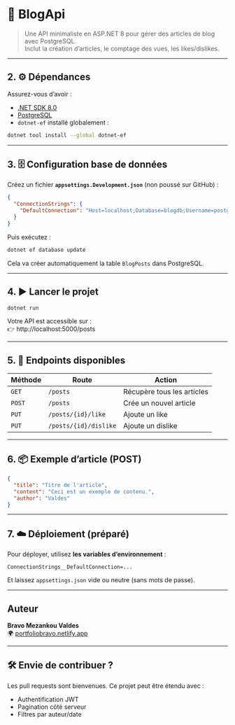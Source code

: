 # 📰 BlogApi

> Une API minimaliste en ASP.NET 8 pour gérer des articles de blog avec PostgreSQL.  
> Inclut la création d’articles, le comptage des vues, les likes/dislikes.

---

## 2. ⚙️ Dépendances

Assurez-vous d’avoir :

- [.NET SDK 8.0](https://dotnet.microsoft.com/en-us/download)
- [PostgreSQL](https://www.postgresql.org/download/)
- `dotnet-ef` installé globalement :

```bash
dotnet tool install --global dotnet-ef
```

---

## 3. 🗄 Configuration base de données

Créez un fichier **`appsettings.Development.json`** (non poussé sur GitHub) :

```json
{
  "ConnectionStrings": {
    "DefaultConnection": "Host=localhost;Database=blogdb;Username=postgres;Password=YourPassword;SSL Mode=Disable"
  }
}
```

Puis exécutez :

```bash
dotnet ef database update
```

Cela va créer automatiquement la table `BlogPosts` dans PostgreSQL.

---

## 4. ▶️ Lancer le projet

```bash
dotnet run
```

Votre API est accessible sur :  
👉 http://localhost:5000/posts

---

## 5. 🔌 Endpoints disponibles

| Méthode | Route                   | Action                  |
|--------|--------------------------|--------------------------|
| `GET`  | `/posts`                 | Récupère tous les articles |
| `POST` | `/posts`                 | Crée un nouvel article    |
| `PUT`  | `/posts/{id}/like`       | Ajoute un like           |
| `PUT`  | `/posts/{id}/dislike`    | Ajoute un dislike        |

---

## 6. 📦 Exemple d’article (POST)

```json
{
  "title": "Titre de l'article",
  "content": "Ceci est un exemple de contenu.",
  "author": "Valdes"
}
```

---

## 7. ☁️ Déploiement (préparé)

Pour déployer, utilisez **les variables d’environnement** :

```env
ConnectionStrings__DefaultConnection=...
```

Et laissez `appsettings.json` vide ou neutre (sans mots de passe).

---

## Auteur

**Bravo Mezankou Valdes**  
🌍 [portfoliobravo.netlify.app](https://portfoliobravo.netlify.app)

---

## 🛠️ Envie de contribuer ?

Les pull requests sont bienvenues. Ce projet peut être étendu avec :
- Authentification JWT
- Pagination côté serveur
- Filtres par auteur/date
